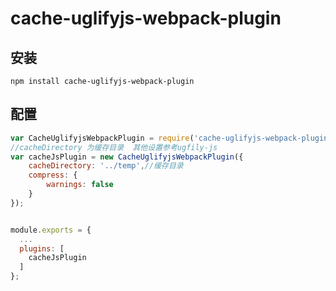 # cache-uglifyjs-webpack-plugin

## 安装

```shell
npm install cache-uglifyjs-webpack-plugin
```

## 配置
``` javascript
var CacheUglifyjsWebpackPlugin = require('cache-uglifyjs-webpack-plugin');
//cacheDirectory 为缓存目录  其他设置参考ugfily-js
var cacheJsPlugin = new CacheUglifyjsWebpackPlugin({
    cacheDirectory: '../temp',//缓存目录
    compress: {
        warnings: false
    }
});


module.exports = {
  ...
  plugins: [
    cacheJsPlugin
  ]
};
```


